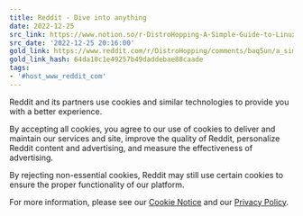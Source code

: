 ```yaml
---
title: Reddit - Dive into anything
date: 2022-12-25
src_link: https://www.notion.so/r-DistroHopping-A-Simple-Guide-to-Linux-Distros-90344996505a42dba9e6ad66dfbab6c0
src_date: '2022-12-25 20:16:00'
gold_link: https://www.reddit.com/r/DistroHopping/comments/baq5un/a_simple_guide_to_linux_distros/?rdt=0
gold_link_hash: 64da10c1e49257b49daddebae88caade
tags:
- '#host_www_reddit_com'
---
```




 Reddit and its partners use cookies and similar technologies to provide you with a better experience.
 



 By accepting all cookies, you agree to our use of cookies to deliver and maintain our services and site, improve the quality of Reddit, personalize Reddit content and advertising, and measure the effectiveness of advertising.
 



 By rejecting non-essential cookies, Reddit may still use certain cookies to ensure the proper functionality of our platform.
 



 For more information, please see our
 [Cookie Notice](https://reddit.com/en-us/policies/cookies)
 and our
 [Privacy Policy](https://reddit.com/en-us/policies/privacy-policy).